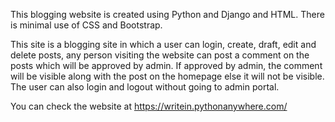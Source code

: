 This blogging website is created using Python and Django and HTML. There is minimal use of CSS and Bootstrap.

This site is a blogging site in which a user can login, create, draft, edit and delete posts, any person visiting the website can post
a comment on the posts which will be approved by admin. If approved by admin, the comment will be visible along with the post on the 
homepage else it will not be visible. The user can also login and logout without going to admin portal.

You can check the website at https://writein.pythonanywhere.com/

